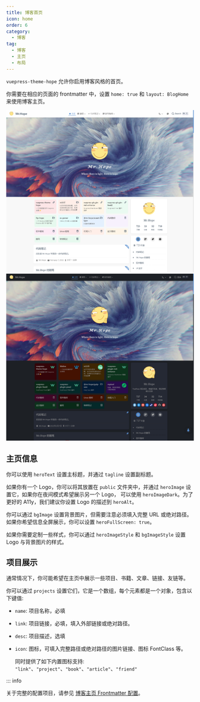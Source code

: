 ```yaml
---
title: 博客首页
icon: home
order: 6
category:
  - 博客
tag:
  - 博客
  - 主页
  - 布局
---
```


`vuepress-theme-hope` 允许你启用博客风格的首页。

你需要在相应的页面的 frontmatter 中，设置 `home: true` 和 `layout: BlogHome` 来使用博客主页。

<!-- more -->

![首页截图](./assets/blog-light.png#light)
![首页截图](./assets/blog-dark.png#dark)

## 主页信息

你可以使用 `heroText` 设置主标题，并通过 `tagline` 设置副标题。

如果你有一个 Logo，你可以将其放置在 `public` 文件夹中，并通过 `heroImage` 设置它，如果你在夜间模式希望展示另一个 Logo， 可以使用 `heroImageDark`。为了更好的 A11y，我们建议你设置 Logo 的描述到 `heroAlt`。

你可以通过 `bgImage` 设置背景图片，但需要注意必须填入完整 URL 或绝对路径。如果你希望信息全屏展示，你可以设置 `heroFullScreen: true`。

如果你需要定制一些样式，你可以通过 `heroImageStyle` 和 `bgImageStyle` 设置 Logo 与背景图片的样式。

## 项目展示

通常情况下，你可能希望在主页中展示一些项目、书籍、文章、链接、友链等。

你可以通过 `projects` 设置它们，它是一个数组，每个元素都是一个对象，包含以下键值:

- `name`: 项目名称，必填
- `link`: 项目链接，必填，填入外部链接或绝对路径。
- `desc`: 项目描述，选填
- `icon`: 图标，可填入完整路径或绝对路径的图片链接、图标 FontClass 等。

  同时提供了如下内置图标支持: `"link"`、`"project"`、`"book"`、`"article"`、`"friend"`

::: info

关于完整的配置项目，请参见 [博客主页 Frontmatter 配置](../../config/frontmatter/blog-home.md)。
